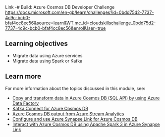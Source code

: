 
Link -# Build: Azure Cosmos DB Developer Challenge
https://docs.microsoft.com/en-gb/learn/challenges?id=0bdd75d2-7737-4c9c-bcb0-bfaf4cc8ec56&source=learn&WT.mc_id=cloudskillschallenge_0bdd75d2-7737-4c9c-bcb0-bfaf4cc8ec56&enrollUser=true


## Learning objectives

-   Migrate data using Azure services
-   Migrate data using Spark or Kafka


## Learn more

For more information about the topics discussed in this module, see:

-   [Copy and transform data in Azure Cosmos DB (SQL API) by using Azure Data Factory](https://docs.microsoft.com/en-us/azure/data-factory/connector-azure-cosmos-db)
-   [Kafka Connect for Azure Cosmos DB](https://docs.microsoft.com/en-us/azure/cosmos-db/sql/kafka-connector)
-   [Azure Cosmos DB output from Azure Stream Analytics](https://docs.microsoft.com/en-us/azure/stream-analytics/azure-cosmos-db-output)
-   [Configure and use Azure Synapse Link for Azure Cosmos DB](https://docs.microsoft.com/en-us/azure/cosmos-db/configure-synapse-link)
-   [Interact with Azure Cosmos DB using Apache Spark 3 in Azure Synapse Link](https://docs.microsoft.com/en-us/azure/synapse-analytics/synapse-link/how-to-query-analytical-store-spark-3)